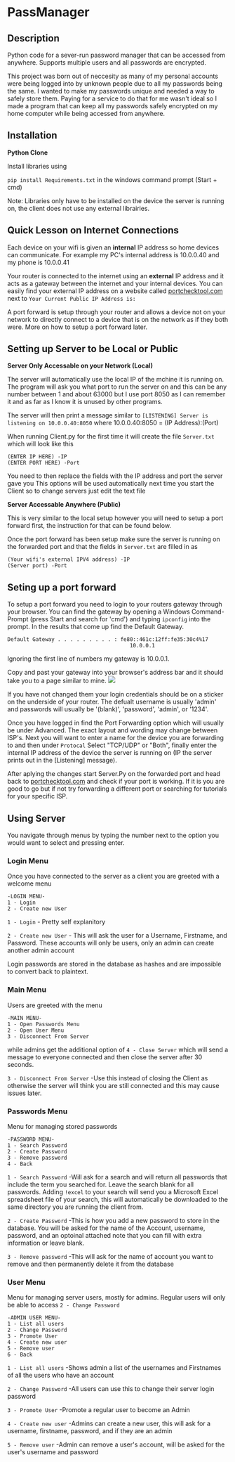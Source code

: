 # PassManager

## Description
Python code for a sever-run password manager that can be accessed from anywhere. Supports multiple users and all passwords are encrypted.

This project was born out of neccesity as many of my personal accounts were being logged into by unknown people due to all my passwords being the same.
I wanted to make my passwords unique and needed a way to safely store them. Paying for a service to do that for me wasn't ideal so I made a program that can keep
all my passwords safely encrypted on my home computer while being accessed from anywhere.

## Installation
**Python Clone**

Install libraries using

`pip install Requirements.txt` in the windows command prompt (Start + cmd)

Note: Libraries only have to be installed on the device the server is running on, the client does not use any external librairies.

## Quick Lesson on Internet Connections

Each device on your wifi is given an **internal** IP address so home devices can communicate. For example my PC's internal address is 10.0.0.40 and my phone is 10.0.0.41

Your router is connected to the internet using an **external** IP address and it acts as a gateway between the internet and your internal devices.
You can easily find your external IP address on a website called [portchecktool.com](https://www.portchecktool.com/) next to `Your Current Public IP Address is:`

A port forward is setup through your router and allows a device not on your network to directly connect to a device that is on the network as if they both were.
More on how to setup a port forward later.

## Setting up Server to be Local or Public

**Server Only Accessable on your Network (Local)**

The server will automatically use the local IP of the mchine it is running on.
The program will ask you what port to run the server on and this can be any number between 1 and about 63000 but I use port 8050 as I can remember it and
as far as I know it is unused by other programs.

The server will then print a message similar to `[LISTENING] Server is listening on 10.0.0.40:8050` where 10.0.0.40:8050 = (IP Address):(Port)

When running Client.py for the first time it will create the file `Server.txt` which will look like this

```
(ENTER IP HERE) -IP
(ENTER PORT HERE) -Port
```

You need to then replace the fields with the IP address and port the server gave you
This options will be used automatically next time you start the Client so to change servers just edit the text file

**Server Accessable Anywhere (Public)**

This is very similar to the local setup however you will need to setup a port forward first, the instruction for that can be found below.

Once the port forward has been setup make sure the server is running on the forwarded port and that the fields in `Server.txt` are filled in as 

```
(Your wifi's external IPV4 address) -IP
(Server port) -Port
```

## Seting up a port forward

To setup a port forward you need to login to your routers gateway through your browser. You can find the gateway by opening a Windows Command-Prompt 
(press Start and search for 'cmd') and typing `ipconfig` into the prompt. In the results that come up find the Default Gateway.
```
Default Gateway . . . . . . . . . : fe80::461c:12ff:fe35:30c4%17
                                       10.0.0.1
```
Ignoring the first line of numbers my gateway is 10.0.0.1.

Copy and past your gateway into your browser's address bar and it should take you to a page similar to mine.
![](https://user-images.githubusercontent.com/70239160/99212206-5a0c0880-277f-11eb-871f-4c16effde361.png)

If you have not changed them your login credentials should be on a sticker on the underside of your router. The defualt username is usually 'admin' and passwords will 
usually be '(blank)', 'password', 'admin', or '1234'.

Once you have logged in find the Port Forwarding option which will usually be under Advanced. The exact layout and wording may change between ISP's.
Next you will want to enter a name for the device you are forwarding to and then under `Protocal` Select "TCP/UDP" or "Both", finally enter the internal IP address 
of the device the server is running on (IP the server prints out in the [Listening] message).

After aplying the changes start Server.Py on the forwarded port and head back to [portchecktool.com](https://www.portchecktool.com/) and check if your port is working. 
If it is you are good to go but if not try forwarding a different port or searching for tutorials for your specific ISP.

## Using Server

You navigate through menus by typing the number next to the option you would want to select and pressing enter.

### Login Menu

Once you have connected to the server as a client you are greeted with a welcome menu
```
-LOGIN MENU-
1 - Login
2 - Create new User
```

`1 - Login`           - Pretty self explanitory

`2 - Create new User` - This will ask the user for a Username, Firstname, and Password. These accounts will only be users, only an admin can create another admin account

Login passwords are stored in the database as hashes and are impossible to convert back to plaintext.

### Main Menu

Users are greeted with the menu
```
-MAIN MENU-
1 - Open Passwords Menu
2 - Open User Menu
3 - Disconnect From Server
```
while admins get the additional option of `4 - Close Server` which will send a message to everyone connected and then close the server after 30 seconds.

`3 - Disconnect From Server` -Use this instead of closing the Client as otherwise the server will think you are still connected and this may cause issues later.

### Passwords Menu

Menu for managing stored passwords

```
-PASSWORD MENU-
1 - Search Password
2 - Create Password
3 - Remove password
4 - Back
```

`1 - Search Password` -Will ask for a search and will return all passwords that include the term you searched for. Leave the search blank for all passwords.
Adding `!excel` to your search will send you a Microsoft Excel spreadsheet file of your search, this will automatically be downloaded to the same directory you are running the client from.

`2 - Create Password` -This is how you add a new password to store in the database. You will be asked for the name of the Account, username, password, and an optoinal attached note that you can fill with extra information or leave blank.

`3 - Remove password` -This will ask for the name of account you want to remove and then permanently delete it from the database

### User Menu

Menu for managing server users, mostly for admins. Regular users will only be able to access `2 - Change Password`

```
-ADMIN USER MENU-
1 - List all users
2 - Change Password
3 - Promote User 
4 - Create new user
5 - Remove user
6 - Back
```

`1 - List all users` -Shows admin a list of the usernames and Firstnames of all the users who have an account

`2 - Change Password` -All users can use this to change their server login password

`3 - Promote User` -Promote a regular user to become an Admin

`4 - Create new user` -Admins can create a new user, this will ask for a username, firstname, password, and if they are an admin

`5 - Remove user` -Admin can remove a user's account, will be asked for the user's username and password
